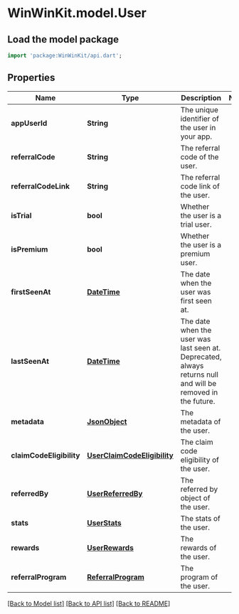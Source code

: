 # WinWinKit.model.User

## Load the model package
```dart
import 'package:WinWinKit/api.dart';
```

## Properties
Name | Type | Description | Notes
------------ | ------------- | ------------- | -------------
**appUserId** | **String** | The unique identifier of the user in your app. | 
**referralCode** | **String** | The referral code of the user. | 
**referralCodeLink** | **String** | The referral code link of the user. | 
**isTrial** | **bool** | Whether the user is a trial user. | 
**isPremium** | **bool** | Whether the user is a premium user. | 
**firstSeenAt** | [**DateTime**](DateTime.md) | The date when the user was first seen at. | 
**lastSeenAt** | [**DateTime**](DateTime.md) | The date when the user was last seen at. Deprecated, always returns null and will be removed in the future. | 
**metadata** | [**JsonObject**](.md) | The metadata of the user. | 
**claimCodeEligibility** | [**UserClaimCodeEligibility**](UserClaimCodeEligibility.md) | The claim code eligibility of the user. | 
**referredBy** | [**UserReferredBy**](UserReferredBy.md) | The referred by object of the user. | 
**stats** | [**UserStats**](UserStats.md) | The stats of the user. | 
**rewards** | [**UserRewards**](UserRewards.md) | The rewards of the user. | 
**referralProgram** | [**ReferralProgram**](ReferralProgram.md) | The program of the user. | 

[[Back to Model list]](../README.md#documentation-for-models) [[Back to API list]](../README.md#documentation-for-api-endpoints) [[Back to README]](../README.md)


